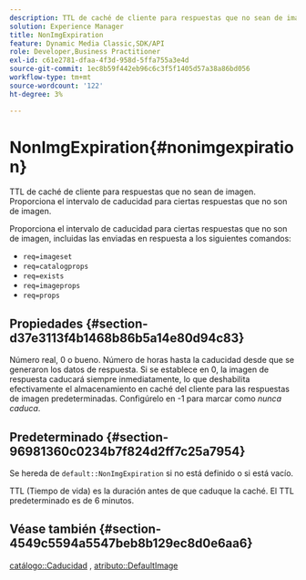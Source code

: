 ```yaml
---
description: TTL de caché de cliente para respuestas que no sean de imagen. Proporciona el intervalo de caducidad para ciertas respuestas que no son de imagen.
solution: Experience Manager
title: NonImgExpiration
feature: Dynamic Media Classic,SDK/API
role: Developer,Business Practitioner
exl-id: c61e2781-dfaa-4f3d-958d-5ffa755a3e4d
source-git-commit: 1ec8b59f442eb96c6c3f5f1405d57a38a86bd056
workflow-type: tm+mt
source-wordcount: '122'
ht-degree: 3%

---
```


# NonImgExpiration{#nonimgexpiration}

TTL de caché de cliente para respuestas que no sean de imagen. Proporciona el intervalo de caducidad para ciertas respuestas que no son de imagen.

Proporciona el intervalo de caducidad para ciertas respuestas que no son de imagen, incluidas las enviadas en respuesta a los siguientes comandos:

* `req=imageset`
* `req=catalogprops`
* `req=exists`
* `req=imageprops`
* `req=props`

## Propiedades {#section-d37e3113f4b1468b86b5a14e80d94c83}

Número real, 0 o bueno. Número de horas hasta la caducidad desde que se generaron los datos de respuesta. Si se establece en 0, la imagen de respuesta caducará siempre inmediatamente, lo que deshabilita efectivamente el almacenamiento en caché del cliente para las respuestas de imagen predeterminadas. Configúrelo en -1 para marcar como *nunca caduca*.

## Predeterminado {#section-96981360c0234b7f824d2ff7c25a7954}

Se hereda de `default::NonImgExpiration` si no está definido o si está vacío.

TTL (Tiempo de vida) es la duración antes de que caduque la caché. El TTL predeterminado es de 6 minutos.

## Véase también {#section-4549c5594a5547beb8b129ec8d0e6aa6}

[catálogo::Caducidad](../../../../../is-api/image-catalog/image-serving-api-ref/c-image-catalog-reference/c-image-svg-data-reference/c-image-data-reference/r-expiration-cat.md#reference-a7afd668ecbb4d2da65d86259aa6a28a) ,  [atributo::DefaultImage](../../../../../is-api/image-catalog/image-serving-api-ref/c-image-catalog-reference/c-attributes-reference/r-is-cat-defaultimage.md#reference-8e9900e129f54ed68462a3c2fc3bc433)
